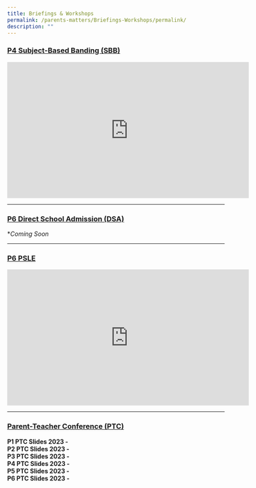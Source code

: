 ```yaml
---
title: Briefings & Workshops
permalink: /parents-matters/Briefings-Workshops/permalink/
description: ""
---
```

### **<u>P4 Subject-Based Banding (SBB)</u>**
<iframe width="560" height="315" src="https://www.youtube.com/embed/FTQwfiC-7fI" title="YouTube video player" frameborder="0" allow="accelerometer; autoplay; clipboard-write; encrypted-media; gyroscope; picture-in-picture" allowfullscreen></iframe>

---
### **<u>P6 Direct School Admission (DSA)</u>**
**Coming Soon*

---
### **<u>P6 PSLE</u>**
<iframe width="560" height="315" src="https://www.youtube.com/embed/NvPePDUElqk" title="YouTube video player" frameborder="0" allow="accelerometer; autoplay; clipboard-write; encrypted-media; gyroscope; picture-in-picture" allowfullscreen></iframe>

---
### **<u>Parent-Teacher Conference (PTC)</u>**
**P1 PTC Slides 2023 -**[](/files/Parents%20Matter/Briefings%20&%20Workshop/2023/2023%20PTC1_Primary%201.pdf)
<br>**P2 PTC Slides 2023 -**[](/files/Parents%20Matter/Briefings%20&%20Workshop/2023/2023%20PTC2_Primary%202.pdf)
<br>**P3 PTC Slides 2023 -**[](/files/Parents%20Matter/Briefings%20&%20Workshop/2023/2023%20PTC1_Primary%203.pdf)
<br>**P4 PTC Slides 2023 -**[](/files/Parents%20Matter/Briefings%20&%20Workshop/2023/2023%20PTC1_Primary%204.pdf)
<br>**P5 PTC Slides 2023 -**[](/files/Parents%20Matter/Briefings%20&%20Workshop/2023/2023%20PTC1_primary%205.pdf)
<br>**P6 PTC Slides 2023 -**[](/files/Parents%20Matter/Briefings%20&%20Workshop/2023/2023%20PTC1_Primary%206.pdf)